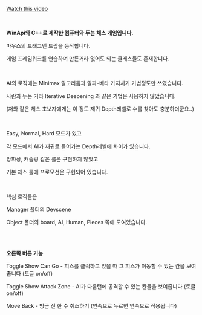 [Watch this video](https://www.youtube.com/watch?v=yIgvB6UW17A)

<br>


**WinApi와 C++로 제작한 컴퓨터와 두는 체스 게임입니다.**

마우스의 드래그앤 드랍을 동작합니다.

게임 프레임워크를 연습하며 만든거라 없어도 되는 클래스들도 존재합니다.

<br>

AI의 로직에는 Minimax 알고리듬과 알파-베타 가지치기 기법정도만 쓰였습니다.

사람과 두는 거라 Iterative Deepening 과 같은 기법은 사용하지 않았습니다.

(저와 같은 체스 초보자에게는 이 정도 재귀 Depth레벨로 수를 찾아도 충분하더군요..)

<br>

Easy, Normal, Hard 모드가 있고

각 모드에서 AI가 재귀로 들어가는 Depth레벨에 차이가 있습니다.

앙파상, 캐슬링 같은 룰은 구현하지 않았고

기본 체스 룰에 프로모션은 구현되어 있습니다.

<br>

핵심 로직들은

Manager 폴더의 Devscene  

Object 폴더의 board, AI, Human, Pieces 쪽에 모여있습니다.

<br>
<br>
  

**오른쪽 버튼 기능**

Toggle Show Can Go - 피스를 클릭하고 있을 때 그 피스가 이동할 수 있는 칸을 보여줍니다 (토글 on/off)

Toggle Show Attack Zone - AI가 다음턴에 공격할 수 있는 칸들을 보여줍니다 (토글 on/off)

Move Back - 방금 전 한 수 취소하기 (연속으로 누르면 연속으로 적용됩니다)
